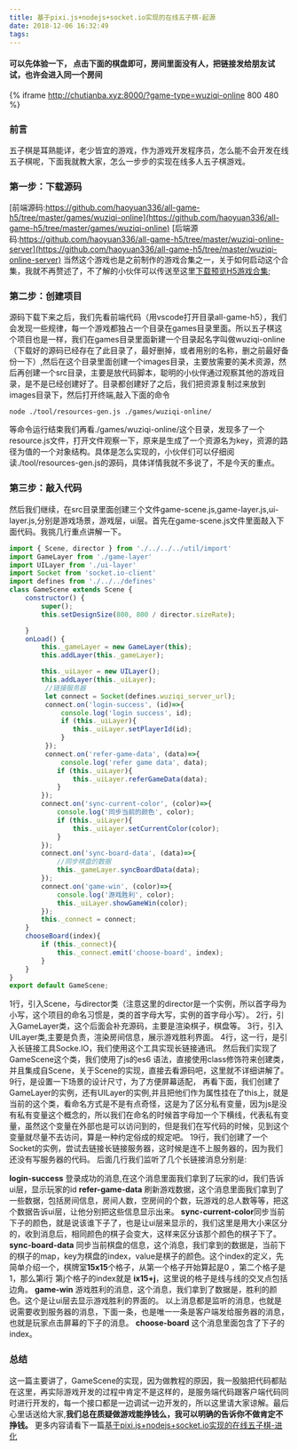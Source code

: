 ```yaml
---
title: 基于pixi.js+nodejs+socket.io实现的在线五子棋-起源
date: 2018-12-06 16:32:49
tags:
---
```

#### **可以先体验一下， 点击下面的棋盘即可，房间里面没有人，把链接发给朋友试试，也许会进入同一个房间**
{% iframe http://chutianba.xyz:8000/?game-type=wuziqi-online 800 480 %}
### **前言**
五子棋是耳熟能详，老少皆宜的游戏，作为游戏开发程序员，怎么能不会开发在线五子棋呢，下面我就教大家，怎么一步步的实现在线多人五子棋游戏。
### **第一步：下载源码**
[前端源码:https://github.com/haoyuan336/all-game-h5/tree/master/games/wuziqi-online](https://github.com/haoyuan336/all-game-h5/tree/master/games/wuziqi-online)
[后端源码:https://github.com/haoyuan336/all-game-h5/tree/master/wuziqi-online-server](https://github.com/haoyuan336/all-game-h5/tree/master/wuziqi-online-server)
当然这个游戏也是之前制作的游戏合集之一，关于如何启动这个合集，我就不再赘述了，不了解的小伙伴可以传送至这里[下载预览H5游戏合集](/2018/12/02/如何本地启动天霸的所有H5游戏/);

### **第二步：创建项目**
源码下载下来之后，我们先看前端代码（用vscode打开目录all-game-h5），我们会发现一些规律，每一个游戏都独占一个目录在games目录里面。所以五子棋这个项目也是一样，我们在games目录里面新建一个目录起名字叫做wuziqi-online（下载好的源码已经存在了此目录了，最好删掉，或者用别的名称，删之前最好备份一下）,然后在这个目录里面创建一个images目录，主要放需要的美术资源，然后再创建一个src目录，主要是放代码脚本，聪明的小伙伴通过观察其他的游戏目录，是不是已经创建好了。目录都创建好了之后，我们把资源复制过来放到images目录下，然后打开终端,敲入下面的命令
```
node ./tool/resources-gen.js ./games/wuziqi-online/
```
等命令运行结束我们再看./games/wuziqi-online/这个目录，发现多了一个resource.js文件，打开文件观察一下，原来是生成了一个资源名为key，资源的路径为值的一个对象结构。具体是怎么实现的，小伙伴们可以仔细阅读./tool/resources-gen.js的源码，具体详情我就不多说了，不是今天的重点。
### **第三步：敲入代码** ###
然后我们继续，在src目录里面创建三个文件game-scene.js,game-layer.js,ui-layer.js,分别是游戏场景，游戏层，ui层。首先在game-scene.js文件里面敲入下面代码。我挑几行重点讲解一下。
```js
import { Scene, director } from './../../../util/import'
import GameLayer from './game-layer'
import UILayer from './ui-layer'
import Socket from 'socket.io-client'
import defines from './../../defines'
class GameScene extends Scene {
    constructor() {
        super();
        this.setDesignSize(800, 800 / director.sizeRate);

    }
    onLoad() {
        this._gameLayer = new GameLayer(this);
        this.addLayer(this._gameLayer);

        this._uiLayer = new UILayer();
        this.addLayer(this._uiLayer);
         //链接服务器
         let connect = Socket(defines.wuziqi_server_url);
         connect.on('login-success', (id)=>{
             console.log('login success', id);
             if (this._uiLayer){
                this._uiLayer.setPlayerId(id);
             }
         });
         connect.on('refer-game-data', (data)=>{
             console.log('refer game data', data);
            if (this._uiLayer){
                this._uiLayer.referGameData(data);
            }
        });
        connect.on('sync-current-color', (color)=>{
            console.log('同步当前的颜色', color);
            if (this._uiLayer){
                this._uiLayer.setCurrentColor(color);
            }
        });
        connect.on('sync-board-data', (data)=>{
            //同步棋盘的数据
            this._gameLayer.syncBoardData(data);
        });
        connect.on('game-win', (color)=>{
            console.log('游戏胜利', color);
            this._uiLayer.showGameWin(color);
        });
        this._connect = connect;
    }
    chooseBoard(index){ 
        if (this._connect){
            this._connect.emit('choose-board', index);
        }
    }
}
export default GameScene;
```
1行，引入Scene，与director类（注意这里的director是一个实例，所以首字母为小写，这个项目的命名习惯是，类的首字母大写，实例的首字母小写）。
2行，引入GameLayer类，这个后面会补充源码，主要是渲染棋子，棋盘等。
3行，引入UILayer类,主要是负责，渲染房间信息，展示游戏胜利界面。
4行，这一行，是引入长链接工具Socke.IO，我们使用这个工具实现长链接通讯。
然后我们实现了GameScene这个类，我们使用了js的es6 语法，直接使用class修饰符来创建类，并且集成自Scene，关于Scene的实现，直接去看源码吧，这里就不详细讲解了。
9行，是设置一下场景的设计尺寸，为了方便屏幕适配，
再看下面，我们创建了GameLayer的实例，还有UILayer的实例,并且把他们作为属性挂在了this上，就是当前的这个类，看命名方式是不是有点奇怪，这是为了区分私有变量，因为js是没有私有变量这个概念的，所以我们在命名的时候首字母加一个下横线，代表私有变量，虽然这个变量在外部也是可以访问到的，但是我们在写代码的时候，见到这个变量就尽量不去访问，算是一种约定俗成的规定吧。
19行，我们创建了一个Socket的实例，尝试去链接长链接服务器，这时候是连不上服务器的，因为我们还没有写服务器的代码。
后面几行我们监听了几个长链接消息分别是:

**login-success** 登录成功的消息,在这个消息里面我们拿到了玩家的id，我们告诉ui层，显示玩家的id
**refer-game-data** 刷新游戏数据，这个消息里面我们拿到了一些数据，包括房间信息，房间人数，空房间的个数，玩游戏的总人数等等，把这个数据告诉ui层，让他分别把这些信息显示出来。
**sync-current-color**同步当前下子的颜色，就是说该谁下子了，也是让ui层来显示的，我们这里是用大小来区分的，收到消息后，相同颜色的棋子会变大，这样来区分该那个颜色的棋子下了。
**sync-board-data** 同步当前棋盘的信息，这个消息，我们拿到的数据是，当前下的棋子的map，key为棋盘的index，value是棋子的颜色。这个index的定义，先简单介绍一个，棋牌室**15x15**个格子，从第一个格子开始算起是0 ，第二个格子是1，那么第i行 第j个格子的index就是 **ix15+j**，这里说的格子是线与线的交叉点包括边角。
**game-win** 游戏胜利的消息，这个消息，我们拿到了数据是，胜利的颜色。这个是让ui层去显示游戏胜利的界面的。
以上消息都是监听的消息，也就是说需要收到服务器的消息，下面一条，也是唯一一条是客户端发给服务器的消息，也就是玩家点击屏幕的下子的消息。
**choose-board**
这个消息里面包含了下子的index。
### **总结**
这一篇主要讲了，GameScene的实现，因为做教程的原因，我一股脑把代码都贴在这里，再实际游戏开发的过程中肯定不是这样的，是服务端代码跟客户端代码同时进行开发的，每一个接口都是一边调试一边开发的，所以这里请大家谅解。最后心里话送给大家,**我们总在质疑做游戏能挣钱么，我可以明确的告诉你不做肯定不挣钱。** 更多内容请看下一篇[基于pixi.js+nodejs+socket.io实现的在线五子棋-进化](/2018/12/07/基于pixi-js-nodejs-socket-io实现的在线五子棋-进化/)